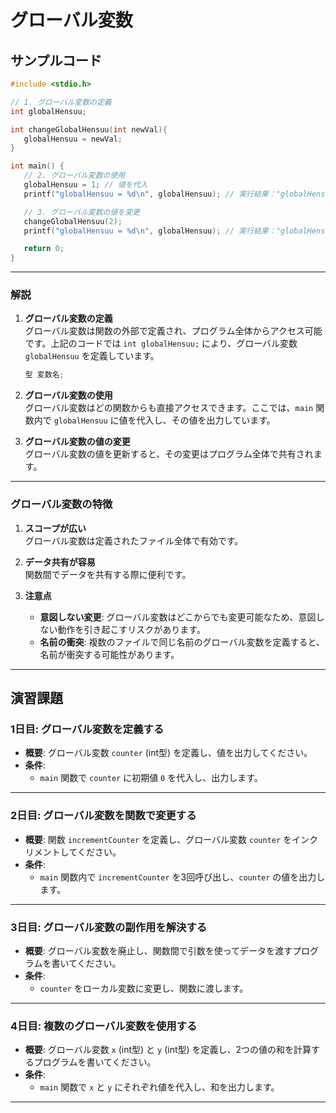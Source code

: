 # グローバル変数

## サンプルコード

```cpp
#include <stdio.h>

// 1. グローバル変数の定義
int globalHensuu;

int changeGlobalHensuu(int newVal){
   globalHensuu = newVal;
}

int main() {
   // 2. グローバル変数の使用
   globalHensuu = 1; // 値を代入
   printf("globalHensuu = %d\n", globalHensuu); // 実行結果："globalHensuu = 1"

   // 3. グローバル変数の値を変更
   changeGlobalHensuu(2);
   printf("globalHensuu = %d\n", globalHensuu); // 実行結果："globalHensuu = 2"

   return 0;
}
```

---

### 解説

1. **グローバル変数の定義**  
   グローバル変数は関数の外部で定義され、プログラム全体からアクセス可能です。上記のコードでは `int globalHensuu;` により、グローバル変数 `globalHensuu` を定義しています。

   ```cpp
   型 変数名;
   ```

2. **グローバル変数の使用**  
   グローバル変数はどの関数からも直接アクセスできます。ここでは、`main` 関数内で `globalHensuu` に値を代入し、その値を出力しています。

3. **グローバル変数の値の変更**  
   グローバル変数の値を更新すると、その変更はプログラム全体で共有されます。

---

### グローバル変数の特徴

1. **スコープが広い**  
   グローバル変数は定義されたファイル全体で有効です。

2. **データ共有が容易**  
   関数間でデータを共有する際に便利です。

3. **注意点**  
   - **意図しない変更**: グローバル変数はどこからでも変更可能なため、意図しない動作を引き起こすリスクがあります。
   - **名前の衝突**: 複数のファイルで同じ名前のグローバル変数を定義すると、名前が衝突する可能性があります。

---

## 演習課題

### **1日目: グローバル変数を定義する**

- **概要**: グローバル変数 `counter` (int型) を定義し、値を出力してください。
- **条件**:  
  - `main` 関数で `counter` に初期値 `0` を代入し、出力します。

---

### **2日目: グローバル変数を関数で変更する**

- **概要**: 関数 `incrementCounter` を定義し、グローバル変数 `counter` をインクリメントしてください。
- **条件**:  
  - `main` 関数内で `incrementCounter` を3回呼び出し、`counter` の値を出力します。

---

### **3日目: グローバル変数の副作用を解決する**

- **概要**: グローバル変数を廃止し、関数間で引数を使ってデータを渡すプログラムを書いてください。
- **条件**:  
  - `counter` をローカル変数に変更し、関数に渡します。

---

### **4日目: 複数のグローバル変数を使用する**

- **概要**: グローバル変数 `x` (int型) と `y` (int型) を定義し、2つの値の和を計算するプログラムを書いてください。
- **条件**:  
  - `main` 関数で `x` と `y` にそれぞれ値を代入し、和を出力します。

---